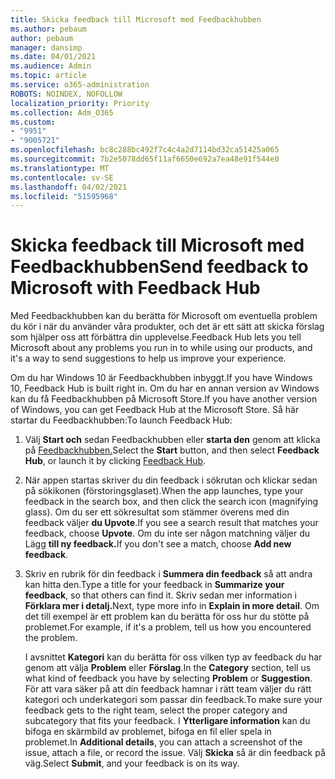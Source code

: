 ```yaml
---
title: Skicka feedback till Microsoft med Feedbackhubben
ms.author: pebaum
author: pebaum
manager: dansimp
ms.date: 04/01/2021
ms.audience: Admin
ms.topic: article
ms.service: o365-administration
ROBOTS: NOINDEX, NOFOLLOW
localization_priority: Priority
ms.collection: Adm_O365
ms.custom:
- "9951"
- "9005721"
ms.openlocfilehash: bc8c288bc492f7c4c4a2d7114bd32ca51425a065
ms.sourcegitcommit: 7b2e5078dd65f11af6650e692a7ea48e91f544e0
ms.translationtype: MT
ms.contentlocale: sv-SE
ms.lasthandoff: 04/02/2021
ms.locfileid: "51595968"
---
```

# <a name="send-feedback-to-microsoft-with-feedback-hub"></a><span data-ttu-id="fd848-102">Skicka feedback till Microsoft med Feedbackhubben</span><span class="sxs-lookup"><span data-stu-id="fd848-102">Send feedback to Microsoft with Feedback Hub</span></span>

<span data-ttu-id="fd848-103">Med Feedbackhubben kan du berätta för Microsoft om eventuella problem du kör i när du använder våra produkter, och det är ett sätt att skicka förslag som hjälper oss att förbättra din upplevelse.</span><span class="sxs-lookup"><span data-stu-id="fd848-103">Feedback Hub lets you tell Microsoft about any problems you run in to while using our products, and it's a way to send suggestions to help us improve your experience.</span></span>

<span data-ttu-id="fd848-104">Om du har Windows 10 är Feedbackhubben inbyggt.</span><span class="sxs-lookup"><span data-stu-id="fd848-104">If you have Windows 10, Feedback Hub is built right in.</span></span> <span data-ttu-id="fd848-105">Om du har en annan version av Windows kan du få Feedbackhubben på Microsoft Store.</span><span class="sxs-lookup"><span data-stu-id="fd848-105">If you have another version of Windows, you can get Feedback Hub at the Microsoft Store.</span></span> <span data-ttu-id="fd848-106">Så här startar du Feedbackhubben:</span><span class="sxs-lookup"><span data-stu-id="fd848-106">To launch Feedback Hub:</span></span> 

1. <span data-ttu-id="fd848-107">Välj **Start och** sedan Feedbackhubben eller **starta den** genom att klicka på [Feedbackhubben.](feedback-hub://)</span><span class="sxs-lookup"><span data-stu-id="fd848-107">Select the **Start** button, and then select **Feedback Hub**, or launch it by clicking [Feedback Hub](feedback-hub://).</span></span>

1. <span data-ttu-id="fd848-108">När appen startas skriver du din feedback i sökrutan och klickar sedan på sökikonen (förstoringsglaset).</span><span class="sxs-lookup"><span data-stu-id="fd848-108">When the app launches, type your feedback in the search box, and then click the search icon (magnifying glass).</span></span> <span data-ttu-id="fd848-109">Om du ser ett sökresultat som stämmer överens med din feedback väljer **du Upvote**.</span><span class="sxs-lookup"><span data-stu-id="fd848-109">If you see a search result that matches your feedback, choose **Upvote**.</span></span> <span data-ttu-id="fd848-110">Om du inte ser någon matchning väljer du Lägg **till ny feedback.**</span><span class="sxs-lookup"><span data-stu-id="fd848-110">If you don't see a match, choose **Add new feedback**.</span></span>

1. <span data-ttu-id="fd848-111">Skriv en rubrik för din feedback i **Summera din feedback** så att andra kan hitta den.</span><span class="sxs-lookup"><span data-stu-id="fd848-111">Type a title for your feedback in **Summarize your feedback**, so that others can find it.</span></span> <span data-ttu-id="fd848-112">Skriv sedan mer information i **Förklara mer i detalj.**</span><span class="sxs-lookup"><span data-stu-id="fd848-112">Next, type more info in **Explain in more detail**.</span></span> <span data-ttu-id="fd848-113">Om det till exempel är ett problem kan du berätta för oss hur du stötte på problemet.</span><span class="sxs-lookup"><span data-stu-id="fd848-113">For example, if it's a problem, tell us how you encountered the problem.</span></span>

    <span data-ttu-id="fd848-114">I avsnittet **Kategori** kan du berätta för oss vilken typ av feedback du har genom att välja **Problem** eller **Förslag**.</span><span class="sxs-lookup"><span data-stu-id="fd848-114">In the **Category** section, tell us what kind of feedback you have by selecting **Problem** or **Suggestion**.</span></span> <span data-ttu-id="fd848-115">För att vara säker på att din feedback hamnar i rätt team väljer du rätt kategori och underkategori som passar din feedback.</span><span class="sxs-lookup"><span data-stu-id="fd848-115">To make sure your feedback gets to the right team, select the proper category and subcategory that fits your feedback.</span></span> <span data-ttu-id="fd848-116">I **Ytterligare information** kan du bifoga en skärmbild av problemet, bifoga en fil eller spela in problemet.</span><span class="sxs-lookup"><span data-stu-id="fd848-116">In **Additional details**, you can attach a screenshot of the issue, attach a file, or record the issue.</span></span> <span data-ttu-id="fd848-117">Välj **Skicka** så är din feedback på väg.</span><span class="sxs-lookup"><span data-stu-id="fd848-117">Select **Submit**, and your feedback is on its way.</span></span>


